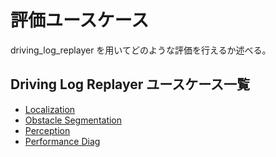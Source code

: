 # 評価ユースケース

driving_log_replayer を用いてどのような評価を行えるか述べる。

## Driving Log Replayer ユースケース一覧

- [Localization](localization.ja.md)
- [Obstacle Segmentation](obstacle_segmentation.ja.md)
- [Perception](perception.ja.md)
- [Performance Diag](performance_diag.ja.md)
